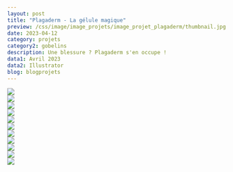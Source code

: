 ```yaml
---
layout: post
title: "Plagaderm - La gélule magique"
preview: /css/image/image_projets/image_projet_plagaderm/thumbnail.jpg
date: 2023-04-12
category: projets
category2: gobelins
description: Une blessure ? Plagaderm s'en occupe !
data1: Avril 2023
data2: Illustrator
blog: blogprojets
---
```


<div class="image_container">
<div><img onclick="Zoom(this)" class="img-gallery" src="/css/image/image_projets/image_projet_plagaderm/img1.jpg"></div>
<div><img onclick="Zoom(this)" class="img-gallery" src="/css/image/image_projets/image_projet_plagaderm/img2.jpg"></div>
<div><img onclick="Zoom(this)" class="img-gallery" src="/css/image/image_projets/image_projet_plagaderm/img3.jpg"></div>
<div><img onclick="Zoom(this)" class="img-gallery" src="/css/image/image_projets/image_projet_plagaderm/img4.jpg"></div>
</div>

<div class="image_container">
<div><img onclick="Zoom(this)" class="img-gallery" src="/css/image/image_projets/image_projet_plagaderm/img5.jpg"></div>
<div><img onclick="Zoom(this)" class="img-gallery" src="/css/image/image_projets/image_projet_plagaderm/img6.jpg"></div>
<div><img onclick="Zoom(this)" class="img-gallery" src="/css/image/image_projets/image_projet_plagaderm/img7.jpg"></div>
<div><img onclick="Zoom(this)" class="img-gallery" src="/css/image/image_projets/image_projet_plagaderm/img8.jpg"></div>
<div><img onclick="Zoom(this)" class="img-gallery" src="/css/image/image_projets/image_projet_plagaderm/img9.jpg"></div>
<div><img onclick="Zoom(this)" class="img-gallery" src="/css/image/image_projets/image_projet_plagaderm/img10.jpg"></div>
<div><img onclick="Zoom(this)" class="img-gallery" src="/css/image/image_projets/image_projet_plagaderm/thumbnail.jpg"></div>
</div>
